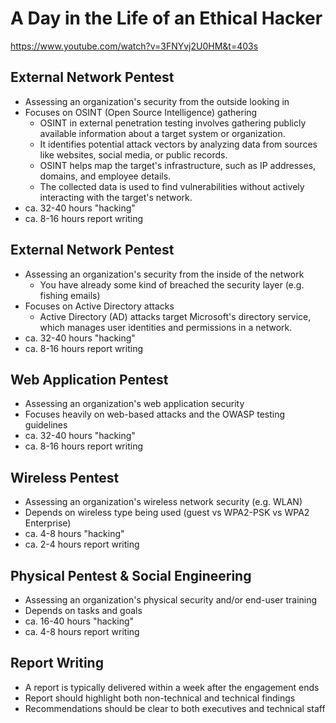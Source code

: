 # A Day in the Life of an Ethical Hacker

https://www.youtube.com/watch?v=3FNYvj2U0HM&t=403s

## External Network Pentest
- Assessing an organization's security from the outside looking in
- Focuses on OSINT (Open Source Intelligence) gathering
    - OSINT in external penetration testing involves gathering publicly available information about a target system or organization.
    - It identifies potential attack vectors by analyzing data from sources like websites, social media, or public records.
    - OSINT helps map the target's infrastructure, such as IP addresses, domains, and employee details.
    - The collected data is used to find vulnerabilities without actively interacting with the target's network.
- ca. 32-40 hours "hacking"
- ca. 8-16 hours report writing


## External Network Pentest
- Assessing an organization's security from the inside of the network
    - You have already some kind of breached the security layer (e.g. fishing emails)
- Focuses on Active Directory attacks
    - Active Directory (AD) attacks target Microsoft's directory service, which manages user identities and permissions in a network. 
- ca. 32-40 hours "hacking"
- ca. 8-16 hours report writing


## Web Application Pentest
- Assessing an organization's web application security
- Focuses heavily on web-based attacks and the OWASP testing guidelines
- ca. 32-40 hours "hacking"
- ca. 8-16 hours report writing


## Wireless Pentest
- Assessing an organization's wireless network security (e.g. WLAN)
- Depends on wireless type being used (guest vs WPA2-PSK vs WPA2 Enterprise)
- ca. 4-8 hours "hacking"
- ca. 2-4 hours report writing


## Physical Pentest & Social Engineering
- Assessing an organization's physical security and/or end-user training
- Depends on tasks and goals
- ca. 16-40 hours "hacking"
- ca. 4-8 hours report writing

## Report Writing
- A report is typically delivered within a week after the engagement ends
- Report should highlight both non-technical and technical findings
- Recommendations should be clear to both executives and technical staff